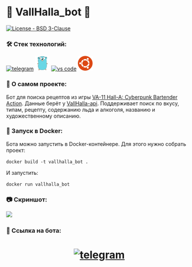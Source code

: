 # 🦾 VallHalla_bot 🥃

[![License - BSD 3-Clause](https://img.shields.io/static/v1?label=License&message=BSD+3-Clause&color=%239a68af&style=for-the-badge)](/LICENSE)

<h3 align="left">🛠 Стек технологий:</h3>

<!-- Telegram -->
<a href="https://telegram.org/" target="_blank">
<img src="https://img.icons8.com/color/48/000000/telegram-app--v3.png" alt="telegram" width="40" height="40"/></a>
<!-- Golang -->
<a href="https://golang.org" target="_blank"> 
<img src="https://raw.githubusercontent.com/devicons/devicon/master/icons/go/go-original.svg" alt="go lang" width="40" height="40"/></a>
<!-- Visual Studio Code -->
<a href="https://code.visualstudio.com/" target="_blank">
<img src="https://img.icons8.com/fluent/48/000000/visual-studio-code-2019.png" alt="vs code" width="40" height="40"/></a>
<!-- Ubuntu -->
<a href="https://ubuntu.com/" target="_blank">
<img src="https://raw.githubusercontent.com/github/explore/80688e429a7d4ef2fca1e82350fe8e3517d3494d/topics/ubuntu/ubuntu.png" alt="Ubuntu" width="40" height="40"/></a>

<h3 align="left">📄 О самом проекте:</h3>
Бот для поиска рецептов из игры <a href="https://store.steampowered.com/app/447530/VA11_HallA_Cyberpunk_Bartender_Action/">VA-11 Hall-A: Cyberpunk Bartender Action</a>. Данные берёт у <a href="https://github.com/hud0shnik/VallHalla-api">VallHalla-api</a>. Поддерживает поиск по вкусу, типам, рецепту, содержанию льда и алкоголя, названию и художественному описанию.

<h3 align="left">🐋 Запуск в Docker:</h3>

Бота можно запустить в Docker-контейнере. Для этого нужно собрать проект:

``` Docker
docker build -t vallhalla_bot .
```
И запустить:

``` Docker
docker run vallhalla_bot
```

<h3 align="left">📷 Скриншот:</h3>

<img src="https://github.com/hud0shnik/VallHalla_bot/assets/42404892/00548186-0bcf-4930-97f3-115e6ba32e55"/>

<h3 align="left">🔗 Ссылка на бота:</h3>
<h1 align="center">
   <a href="https://t.me/VallHallaApi_bot" target="_blank"><img src="https://img.icons8.com/external-vitaliy-gorbachev-blue-vitaly-gorbachev/60/000000/external-robot-support-vitaliy-gorbachev-blue-vitaly-gorbachev.png" alt="telegram" width="60" height="60"/></a>
</h1>
